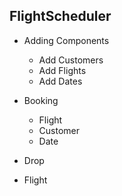 ## FlightScheduler

- Adding Components
  - Add Customers
  - Add Flights
  - Add Dates
  
- Booking
  - Flight
  - Customer
  - Date

- Drop
 - Flight
 
 

